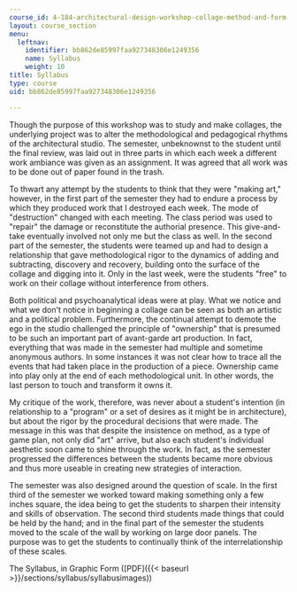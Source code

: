 ```yaml
---
course_id: 4-184-architectural-design-workshop-collage-method-and-form-spring-2004
layout: course_section
menu:
  leftnav:
    identifier: bb862de85997faa927348306e1249356
    name: Syllabus
    weight: 10
title: Syllabus
type: course
uid: bb862de85997faa927348306e1249356

---
```


Though the purpose of this workshop was to study and make collages, the underlying project was to alter the methodological and pedagogical rhythms of the architectural studio. The semester, unbeknownst to the student until the final review, was laid out in three parts in which each week a different work ambiance was given as an assignment. It was agreed that all work was to be done out of paper found in the trash.

To thwart any attempt by the students to think that they were "making art," however, in the first part of the semester they had to endure a process by which they produced work that I destroyed each week. The mode of "destruction" changed with each meeting. The class period was used to "repair" the damage or reconstitute the authorial presence. This give-and-take eventually involved not only me but the class as well. In the second part of the semester, the students were teamed up and had to design a relationship that gave methodological rigor to the dynamics of adding and subtracting, discovery and recovery, building onto the surface of the collage and digging into it. Only in the last week, were the students "free" to work on their collage without interference from others.

Both political and psychoanalytical ideas were at play. What we notice and what we don't notice in beginning a collage can be seen as both an artistic and a political problem. Furthermore, the continual attempt to demote the ego in the studio challenged the principle of "ownership" that is presumed to be such an important part of avant-garde art production. In fact, everything that was made in the semester had multiple and sometime anonymous authors. In some instances it was not clear how to trace all the events that had taken place in the production of a piece. Ownership came into play only at the end of each methodological unit. In other words, the last person to touch and transform it owns it.

My critique of the work, therefore, was never about a student's intention (in relationship to a "program" or a set of desires as it might be in architecture), but about the rigor by the procedural decisions that were made. The message in this was that despite the insistence on method, as a type of game plan, not only did "art" arrive, but also each student's individual aesthetic soon came to shine through the work. In fact, as the semester progressed the differences between the students became more obvious and thus more useable in creating new strategies of interaction.

The semester was also designed around the question of scale. In the first third of the semester we worked toward making something only a few inches square, the idea being to get the students to sharpen their intensity and skills of observation. The second third students made things that could be held by the hand; and in the final part of the semester the students moved to the scale of the wall by working on large door panels. The purpose was to get the students to continually think of the interrelationship of these scales.

The Syllabus, in Graphic Form ([PDF]({{< baseurl >}}/sections/syllabus/syllabusimages))